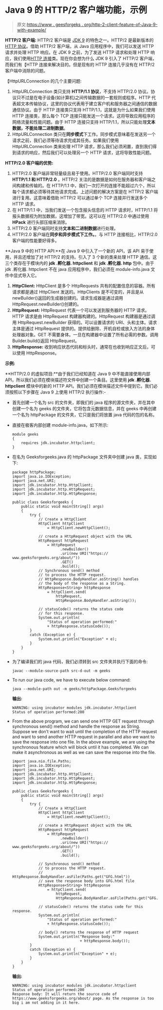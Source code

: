 # Java 9 的 HTTP/2 客户端功能，示例

> 原文:[https://www . geesforgeks . org/http-2-client-feature-of-Java-9-with-example/](https://www.geeksforgeeks.org/http-2-client-feature-of-java-9-with-example/)

**HTTP/2 客户端:** HTTP/2 客户端是 [JDK 9](https://www.geeksforgeeks.org/java-9-features-with-examples/) 的特色之一。HTTP/2 是最新版本的 [HTTP 协议](https://www.geeksforgeeks.org/http-non-persistent-persistent-connection/)。借助 HTTP/2 客户端，从 Java 应用程序中，我们可以发送 HTTP 请求并处理 HTTP 响应。在 JDK 9 之前，为了发送 HTTP 请求和处理 HTTP 响应，我们使用[HTTP 连接](https://www.geeksforgeeks.org/java-net-httpurlconnection-class-java/)类。现在你会想为什么 JDK 9 引入了 HTTP/2 客户端，而我们有【HTTP 连接来解决目的。但是现有的 HTTP 连接几乎没有在 HTTP/2 客户端中消除的问题。

【HttpURLConnection 的几个主要问题:

1.  HttpURLConnection 类只支持 **HTTP/1.1 协议**，不支持 HTTP/2.0 协议。协议只不过是在电子设备(如计算机)之间传输数据的一套规则或程序。HTTP 代表超文本传输协议，这里的协议代表用于建立客户机和服务器之间通信的数据通信协议。由于 HTTP 连接类只支持 HTTP/1.1，这就是为什么如果我们使用 HTTP 连接类，那么每个 TCP 连接只能发送一个请求。这将导致应用程序的网络流量和性能问题。由于 HTTP 连接只支持 HTTP/1.1，所以只能处理**文本数据，不能处理二进制数据**。
2.  HttpURLConnection 类只在**同步模式**下工作。同步模式意味着在发送另一个请求之前，我们必须等待请求完成其任务。如果我们使用 HttpURLConnection 类来处理 HTTP 请求，那么我们必须闲置，直到我们得到请求的响应，然后我们可以处理另一个 HTTP 请求，这将导致性能问题。

**HTTP/2.0 客户端的优势:**

1.  HTTP/2.0 客户端非常轻量级且易于使用。HTTP/2.0 客户端同时支持 **HTTP/1.1 和 HTTP/2.0** 。HTTP/2 关注的是数据是如何在服务器和客户端之间构建和传输的。在 HTTP/1.1 中，我们一次打开的连接不能超过六个，所以每个请求都必须等待其他请求完成。上述问题的解决方案是在 HTTP/2 客户端进行复用。这意味着借助 HTTP/2 可以通过单个 TCP 连接并行发送多个 HTTP 请求。
2.  在 HTTP/1.1 中，当我们发送一个包含报头信息的 HTTP 请求时，HTTP/1.1 将报头数据视为附加数据，这增加了带宽。这可以在 HTTP/2.0 中通过使用 **HPack** 进行头部压缩来消除。
3.  HTTP/2.0 客户端同时支持**文本和二进制数据**进行处理。
4.  HTTP/2.0 客户端在**同步和异步模式下工作。**。与 HTTP 连接相比，HTTP/2.0 客户端的性能要好得多。

**Java 9 中的 HTTP API:**在 Java 9 中引入了一个新的 API，该 API 易于使用，并且还增加了对 HTTP/2 的支持。引入了 3 个新的类来处理 HTTP 通信。这三个类存在于模块内的 **jdk .孵化器. httpclient** 和 **jdk .孵化器. http** 包中。由于 jdk .孵化器. httpclient 不在 java 应用程序中，我们必须在 module-info.java 文件中显式导入它。

1.  **HttpClient:** HttpClient 是多个 HttpRequests 共有的配置信息的容器。所有请求都是通过 HttpClient 发送的。HttpClients 是不可变的，并且是从 newBuilder()返回的生成器创建的。请求生成器是通过调用 HttpRequest.newBuilder()创建的。
2.  **HttpRequest:** HttpRequest 代表一个可以发送到服务器的 HTTP 请求。HTTP 请求是由 HttpRequest 构建器构建的。HttpRequest 构建器是通过调用 HttpRequest.newBuilder 获得的。可以设置请求的 URI、头和主体。请求主体是通过 HttpRequest 提供的。提供给删除、开机自检或放入方法的身体处理器对象。GET 不需要身体。一旦在构建器中设置了所有必需的参数。调用 Builder.build()返回 HttpRequest。
3.  **HttpResponse:** 收到响应状态代码和标头时，通常在也收到响应正文后，可以使用 HttpResponse。

**示例:**

**HTTP/2.0 的虚拟项目:**由于我们已经知道在 Java 9 中不能直接使用内部 API，所以我们必须在模块描述符文件中创建一个条目。这里使用 **jdk .孵化器. httpclient** 模块中的新的 HTTP API。我们必须在模块描述文件中提到它。我们必须按照以下步骤在 Java 9 上使用 HTTP/2 执行操作:-

*   首先创建一个名为 src 的文件夹，即我们的 java 程序的源文件夹，并在其中创建一个名为 geeks 的文件夹，它将包含元数据信息，并在 geeks 中再创建一个名为 httpPackage 的文件夹，它只是我们将放置 java 代码的包的名称。
*   直接在极客内部创建 module-info.java，如下所示:

    ```htmlhtml
    module geeks
    {
        requires jdk.incubator.httpclient;
    }
    ```

*   在名为 Geeksforgeeks.java 的 httpPackage 文件夹中创建 java 类，实现如下:

    ```htmlhtml
    package httpPackage;
    import java.io.IOException;
    import java.net.URI;
    import jdk.incubator.http.HttpClient;
    import jdk.incubator.http.HttpRequest;
    import jdk.incubator.http.HttpResponse;

    public class Geeksforgeeks {
        public static void main(String[] args)
        {
            try {
                // Create a HttpClient
                HttpClient httpClient
                    = HttpClient.newHttpClient();

                // create a HttpRequest object with the URL
                HttpRequest httpRequest
                    = HttpRequest
                          .newBuilder()
                          .uri(new URI("https:// www.geeksforgeeks.org/about/"))
                          .GET()
                          .build();
                // Synchronous send() method
                // to process the HTTP request.
                // HttpResponse.BodyHandler.asString() handles
                // the body of the response as a String.
                HttpResponse<String> httpResponse
                    = httpClient.send(
                        httpRequest,
                        HttpResponse.BodyHandler.asString());

                // statusCode() returns the status code
                // for this response.
                System.out.println(
                    "Status of operation performed:"
                    + httpResponse.statusCode());
            }
            catch (Exception e) {
                System.out.println("Exception" + e);
            }
        }
    }
    ```

*   为了编译我们的 java 代码，我们必须转到 src 文件夹并执行下面的命令:

    ```htmlhtml
    javac --module-source-path src-d-out -m geeks
    ```

*   To run our java code, we have to execute below command:

    ```htmlhtml
    java --module-path out -m geeks/httpPackage.Geeksforgeeks
    ```

    **输出:**

    ```htmlhtml
    WARNING: using incubator modules jdk.incubator.httpclient
    Status of operation performed:200

    ```

*   From the above program, we can send one HTTP GET request through synchronous send() method and handle the response as String. Suppose we don’t want to wait until the completion of the HTTP request and want to send another HTTP request in parallel and also we want to save the response into one file. In the above example, we are using the synchronous feature which will block until it has completed. We can make it asynchronous as well as we can save the response into the file.

    ```htmlhtml
    import java.nio.file.Paths;
    import java.io.IOException;
    import java.net.URI;
    import jdk.incubator.http.HttpClient;
    import jdk.incubator.http.HttpRequest;
    import jdk.incubator.http.HttpResponse;

    public class Geeksforgeeks {
        public static void main(String[] args)
        {
            try {
                // Create a HttpClient
                HttpClient httpClient
                    = HttpClient.newHttpClient();

                // create a HttpRequest object with the URL
                HttpRequest httpRequest
                    = HttpRequest
                          .newBuilder()
                          .uri(new URI("https:// www.geeksforgeeks.org/about/"))
                          .GET()
                          .build();

                // Synchronous send() method
                // to process the HTTP request.
                // HttpResponse.BodyHandler.asFile(Paths.get("GFG.html"))
                // save the response body into GFG.html file
                HttpResponse<String> httpResponse
                    = httpClient.send(
                        httpRequest,
                        HttpResponse.BodyHandler.asFile(Paths.get("GFG.html")));

                // statusCode() returns the status code for this response.
                System.out.println(
                    "Status of operation performed:"
                    + httpResponse.statusCode());

                // body() returns the response of HTTP request
                System.out.println("Response body:"
                                   + httpResponse.body());
            }
            catch (Exception e) {
                System.out.println("Exception" + e);
            }
        }
    }
    ```

    **输出:**

    ```htmlhtml
    WARNING: using incubator modules jdk.incubator.httpclient
    Status of operation performed:200
    Response body: It will return the source code of https://www.geeksforgeeks.org/about/ page. As the response is too big i am not adding in it here.

    ```